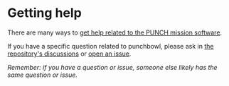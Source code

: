 # Getting help

There are many ways to [get help related to the PUNCH mission software](https://github.com/punch-mission/punch-mission/blob/main/getting_help.md). 

If you have a specific question related to punchbowl, please ask in [the repository's discussions](https://github.com/punch-mission/punchbowl/discussions) 
or [open an issue](https://github.com/punch-mission/punchbowl/issues). 

*Remember: if you have a question or issue, someone else likely has the same question or issue.*